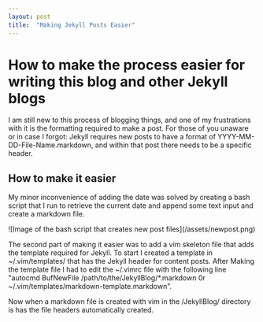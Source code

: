 ```yaml
---
layout: post
title:  "Making Jekyll Posts Easier"
---
```

<h1>How to make the process easier for writing this blog and other Jekyll blogs</h1>
<p>I am still new to this process of blogging things, and one of my frustrations with it is the formatting required to make a post. For those of you unaware or in case I forgot: Jekyll requires new posts to have a format of YYYY-MM-DD-File-Name.markdown, and within that post there needs to be a specific header.</p>

<h2>How to make it easier</h2>
<p>My minor inconvenience of adding the date was solved by creating a bash script that I run to retrieve the current date and append some text input and create a markdown file.</p>
![Image of the bash script that creates new post files](/assets/newpost.png)
<p>The second part of making it easier was to add a vim skeleton file that adds the template required for Jekyll. To start I created a template in ~/.vim/templates/ that has the Jekyll header for content posts. After Making the template file I had to edit the ~/.vimrc file with the following line "autocmd BufNewFile /path/to/the/JekyllBlog/*.markdown 0r ~/.vim/templates/markdown-template.markdown".

Now when a markdown file is created with vim in the /JekyllBlog/ directory is has the file headers automatically created. 

